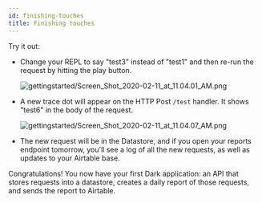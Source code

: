 ```yaml
---
id: finishing-touches
title: Finishing touches
---
```


Try it out:

- Change your REPL to say "test3" instead of "test1" and then re-run the request
  by hitting the play button.

  ![gettingstarted/Screen_Shot_2020-02-11_at_11.04.01_AM.png](/img/gettingstarted/Screen_Shot_2020-02-11_at_11.04.01_AM.png)

- A new trace dot will appear on the HTTP Post `/test` handler. It shows "test6"
  in the body of the request.

  ![gettingstarted/Screen_Shot_2020-02-11_at_11.04.07_AM.png](/img/gettingstarted/Screen_Shot_2020-02-11_at_11.04.07_AM.png)

- The new request will be in the Datastore, and if you open your reports
  endpoint tomorrow, you'll see a log of all the new requests, as well as
  updates to your Airtable base.

Congratulations! You now have your first Dark application: an API that stores
requests into a datastore, creates a daily report of those requests, and sends
the report to Airtable.
